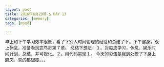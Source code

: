 ```yaml
---
layout: post
title: 2016年6月29号 & DAY 13 
categories: [memory]
tags: [mood]

---
```


早上和下午学习效率很低，看了下别人时间管理的经验和总结了下。下午健身，晚上休息，准备看玩完鸟哥第７章。
总结下想法：１。对每周学习，休息，娱乐时间计划，总结，并可视化。２。用代码实现１。
今天的彩蛋是我到处摸了下身上肌肉，真的都很硬。。。
